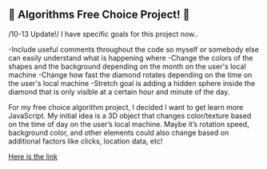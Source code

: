 ## :rainbow: Algorithms Free Choice Project! :rainbow:

/10-13 Update!/
I have specific goals for this project now..

-Include useful comments throughout the code so myself or somebody else can easily understand what is happening where
-Change the colors of the shapes and the background depending on the month on the user's local machine
-Change how fast the diamond rotates depending on the time on the user's local machine
-Stretch goal is adding a hidden sphere inside the diamond that is only visible at a certain hour and minute of the day.

For my free choice algorithm project, I decided I want to get learn more JavaScript. My initial idea is a 3D object that changes color/texture based on the time of day on the user’s local machine. Maybe it’s rotation speed, background color, and other elements could also change based on additional factors like clicks, location data, etc!

[Here is the link](https://eents.github.io/v/html/algorithm.html)